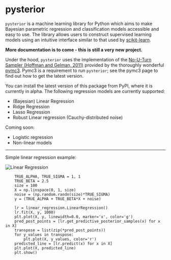 # pysterior

`pysterior` is a machine learning library for Python which aims to make Bayesian parametric regression and classification models accessible and easy to use. The library allows users to construct supervised learning models using an intuitive interface similar to that used by [scikit-learn](https://github.com/scikit-learn/scikit-learn).

**More documentation is to come - this is still a very new project.**

Under the hood, `pysterior` uses the implementation of the [No-U-Turn Sampler (Hoffman and Gelman, 2011)](http://arxiv.org/abs/1111.4246) provided by the thoroughly wonderful [pymc3](https://github.com/pymc-devs/pymc3). Pymc3 is a requirement to run `pysterior`; see the pymc3 page to find out how to get the latest version.

You can install the latest version of this package from PyPI, where it is currently in alpha. The following regression models are currently supported:
* (Bayesian) Linear Regression
* Ridge Regression
* Lasso Regression
* Robust Linear regression (Cauchy-distributed noise)

Coming soon:
* Logistic regression
* Non-linear models

---------------------------------

Simple linear regression example:

![Linear Regression](https://raw.githubusercontent.com/lmc2179/pysterior/master/pysterior/demo/simple_linear_regression.png)


```
    TRUE_ALPHA, TRUE_SIGMA = 1, 1
    TRUE_BETA = 2.5
    size = 100
    X = np.linspace(0, 1, size)
    noise = (np.random.randn(size)*TRUE_SIGMA)
    y = (TRUE_ALPHA + TRUE_BETA*X + noise)

    lr = linear_regression.LinearRegression()
    lr.fit(X, y, 1000)
    plt.plot(X, y, linewidth=0.0, marker='x', color='g')
    pred_post_points = [lr.get_predictive_posterior_samples(x) for x in X]
    transpose = list(zip(*pred_post_points))
    for y_values in transpose:
        plt.plot(X, y_values, color='r')
    predicted_line = [lr.predict(x) for x in X]
    plt.plot(X, predicted_line)
    plt.show()
```
